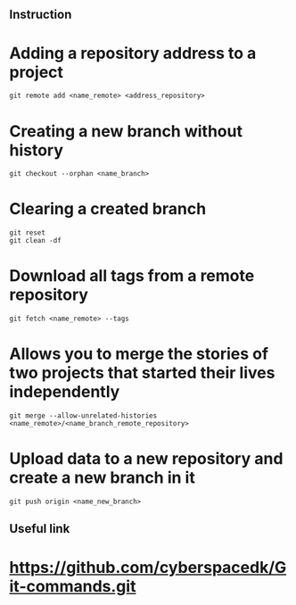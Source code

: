 ## Instruction
# Adding a repository address to a project
    git remote add <name_remote> <address_repository>
# Creating a new branch without history
    git checkout --orphan <name_branch>
# Clearing a created branch
    git reset
    git clean -df
# Download all tags from a remote repository
    git fetch <name_remote> --tags
# Allows you to merge the stories of two projects that started their lives independently
    git merge --allow-unrelated-histories <name_remote>/<name_branch_remote_repository>
# Upload data to a new repository and create a new branch in it
    git push origin <name_new_branch>
## Useful link
# https://github.com/cyberspacedk/Git-commands.git